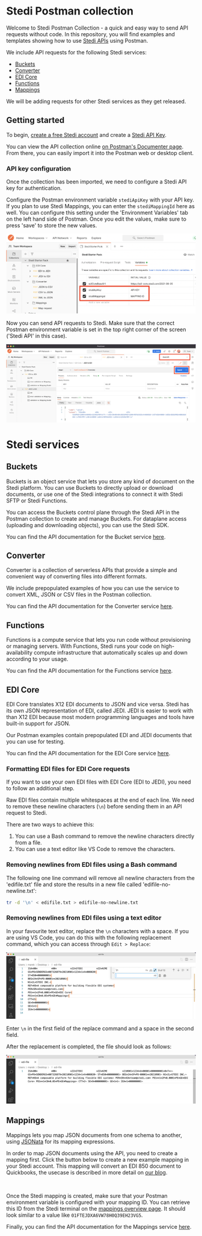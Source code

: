 # Stedi Postman collection

Welcome to Stedi Postman Collection - a quick and easy way to send API requests without code. In this repository, you will find examples and templates showing how to use [Stedi APIs](https://www.stedi.com/docs) using Postman.

We include API requests for the following Stedi services:

- [Buckets](#buckets)
- [Converter](#converter)
- [EDI Core](#edi-core)
- [Functions](#functions)
- [Mappings](#mappings)

We will be adding requests for other Stedi services as they get released. 

## Getting started

To begin, [create a free Stedi account](https://terminal.stedi.com/sign-up) and create a [Stedi API Key](https://www.stedi.com/docs/authentication). 


You can view the API collection online [on Postman's Documenter page](https://documenter.getpostman.com/view/17843480/UzBpLRXe). From there, you can easily import it into the Postman web or desktop client. 
 

### API key configuration
Once the collection has been imported, we need to configure a Stedi API key for authentication. 

Configure the Postman environment variable `stediApiKey` with your API key. If you plan to use Stedi Mappings, you can enter the `stediMappingId` here as well. You can configure this setting under the 'Environment Variables' tab on the left hand side of Postman. Once you edit the values, make sure to press 'save' to store the new values. 

<img src = "https://raw.githubusercontent.com/Stedi/starter-kit/main/images/edi-core/environment-variable.png">

Now you can send API requests to Stedi. Make sure that the correct Postman environment variable is set in the top right corner of the screen ('Stedi API' in this case).

<img src = "https://raw.githubusercontent.com/Stedi/starter-kit/main/images/edi-core/send-request.png">


# Stedi services

## Buckets

Buckets is an object service that lets you store any kind of document on the Stedi platform. You can use Buckets to directly upload or download documents, or use one of the Stedi integrations to connect it with Stedi SFTP or Stedi Functions.

You can access the Buckets control plane through the Stedi API in the Postman collection to create and manage Buckets. For dataplane access (uploading and downloading objects), you can use the Stedi SDK.

You can find the API documentation for the Bucket service [here](https://www.stedi.com/docs/api/buckets). 


## Converter

Converter is a collection of serverless APIs that provide a simple and convenient way of converting files into different formats.

We include prepopulated examples of how you can use the service to convert XML, JSON or CSV files in the Postman collection. 

You can find the API documentation for the Converter service [here](https://www.stedi.com/docs/api/converter). 


## Functions

Functions is a compute service that lets you run code without provisioning or managing servers. With Functions, Stedi runs your code on high-availability compute infrastructure that automatically scales up and down according to your usage.

You can find the API documentation for the Functions service [here](https://www.stedi.com/docs/api/functions). 


## EDI Core

EDI Core translates X12 EDI documents to JSON and vice versa. Stedi has its own JSON representation of EDI, called JEDI. JEDI is easier to work with than X12 EDI because most modern programming languages and tools have built-in support for JSON.

Our Postman examples contain prepopulated EDI and JEDI documents that you can use for testing. 

You can find the API documentation for the EDI Core service [here](https://www.stedi.com/docs/api/edi-core). 


### Formatting EDI files for EDI Core requests 

If you want to use your own EDI files with EDI Core (EDI to JEDI), you need to follow an additional step. 

Raw EDI files contain multiple whitespaces at the end of each line. We need to remove these newline characters (`\n`) before sending them in an API request to Stedi.

There are two ways to achieve this:

1. You can use a Bash command to remove the newline characters directly from a file. 
2. You can use a text editor like VS Code to remove the characters.


### Removing newlines from EDI files using a Bash command

The following one line command will remove all newline characters from the 'edifile.txt' file and store the results in a new file called 'edifile-no-newline.txt':


```bash
tr -d '\n' < edifile.txt > edifile-no-newline.txt
```

### Removing newlines from EDI files using a text editor

In your favourite text editor, replace the `\n` characters with a space. If you are using VS Code, you can do this with the following replacement command, which you can access through `Edit > Replace`:

<img src = "https://raw.githubusercontent.com/Stedi/starter-kit/main/images/edi-core/replace-newline-before.png">

Enter `\n` in the first field of the replace command and a space in the second field.

After the replacement is completed, the file should look as follows:

<img src = "https://raw.githubusercontent.com/Stedi/starter-kit/main/images/edi-core/replace-newline-after.png">


## Mappings

Mappings lets you map JSON documents from one schema to another, using [JSONata](https://docs.jsonata.org/overview.html) for its mapping expressions.

In order to map JSON documents using the API, you need to create a mapping first. Click the button below to create a new example mapping in your Stedi account. This mapping will convert an EDI 850 document to Quickbooks, the usecase is described in more detail on [our blog](https://www.stedi.com/blog/complex-data-transformations-made-simple-with-mappings). 

<a href="https://stedi.com/app/mappings/import?mapping=https://raw.githubusercontent.com/Stedi/starter-kit/main/mappings-examples/jedi-850-to-quickbooks-online-estimate/mapping.json&amp;source_json=https://raw.githubusercontent.com/Stedi/starter-kit/main/mappings-examples/jedi-850-to-quickbooks-online-estimate/jedi-850.json&amp;target_json=https://raw.githubusercontent.com/Stedi/starter-kit/main/mappings-examples/jedi-850-to-quickbooks-online-estimate/quickbooks-online-estimate.json" style="display:flex;justify-content:center" target="\_blank"><picture><img alt="" src="https://stedi.com/images/blog/complex-data-transformations-made-simple-with-mappings/run_on_stedi.svg" style="width:200px"></picture></a>

Once the Stedi mapping is created, make sure that your Postman environment variable is configured with your mapping ID. You can retrieve this ID from the Stedi terminal on the [mappings overview page](https://stedi.com/app/mappings). It should look similar to a value like `01FTEJDXA6VW78H0Q39EH23VG5`.

Finally, you can find the API documentation for the Mappings service [here](https://www.stedi.com/docs/api/mappings). 

